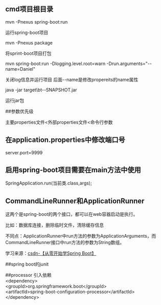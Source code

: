 ## cmd项目根目录
mvn -Pnexus spring-boot:run<br>

运行spring-boot项目<br>

mvn -Pnexus package<br>

将sprint-boot项目打包<br>

mvn spring-boot:run -Dlogging.level.root=warn -Drun.arguments="--name=Daniel"<br>

关闭log信息并运行项目		后面--name是修改propereits的name属性<br>

java -jar target\bt--SNAPSHOT.jar<br>

运行jar包<br>

##参数优先级

主要properties文件<外部properties文件<命令行参数

## 在application.properties中修改端口号
server.port=9999<br>

## 启用spring-boot项目需要在main方法中使用

SpringApplication.run(当前类.class,args);<br>

## CommandLineRunner和ApplicationRunner
这两个是spring-boot的两个接口，都可以在web容器启动是执行。<br>

比如：数据库连接，删除临时文件，清除缓存信息<br>

不同点：ApplicationRunner中run方法的参数为ApplicationArguments，而CommandLineRunner接口中run方法的参数为String数组。<br>

学习来源：[csdn-【从零开始学Spring Boot】](https://blog.csdn.net/gebitan505/article/details/55047819)
<br>

##spring boot的junit

##processor
引入依赖<br>
&lt;dependency><br>
&lt;groupId>org.springframework.boot&lt;/groupId><br>
&lt;artifactId>spring-boot-configuration-processor&lt;/artifactId><br>
&lt;/dependency><br>
